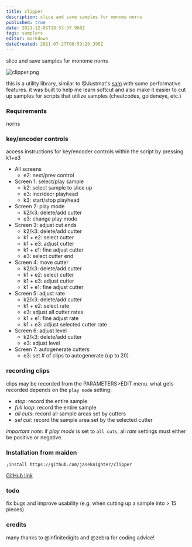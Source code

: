 ```yaml
---
title: clipper
description: slice and save samples for monome norns
published: true
date: 2021-12-05T18:53:37.960Z
tags: samplers
editor: markdown
dateCreated: 2021-07-27T00:59:20.395Z
---
```


slice and save samples for monome norns

![clipper.png](/community/jaseknighter/clipper.png)


this is a utility library, similar to @Justmat's [sam](https://llllllll.co/t/sam/23943) with some performative features. it was built to help me learn softcut and also make it easier to cut up samples for scripts that utilize samples (cheatcodes, goldeneye, etc.) 


### Requirements

norns


### key/encoder controls
access instructions for key/encoder controls within the script by pressing k1+e3

* All screens
  * e2: next/prev control
* Screen 1: select/play sample 
  * k2: select sample to slice up
  * e3: incr/decr playhead
  * k3: start/stop playhead
* Screen 2: play mode
  * k2/k3: delete/add cutter
  * e3: change play mode
* Screen 3: adjust cut ends
  * k2/k3: delete/add cutter
  * k1 + e2: select cutter
  * k1 + e3: adjust cutter
  * k1 + e1: fine adjust cutter
  * e3: select cutter end
* Screen 4: move cutter
  * k2/k3: delete/add cutter
  * k1 + e2: select cutter
  * k1 + e3: adjust cutter
  * k1 + e1: fine adjust cutter
* Screen 5: adjust rate
  * k2/k3: delete/add cutter
  * k1 + e2: select rate
  * e3: adjust all cutter rates
  * k1 + e1: fine adjust rate
  * k1 + e3: adjust selected cutter rate
* Screen 6: adjust level
  * k2/k3: delete/add cutter
  * e3: adjust level
* Screen 7: autogenerate cutters
  * e3: set # of clips to autogenerate (up to 20)

### recording clips
clips may be recorded from the PARAMETERS>EDIT menu. what gets recorded depends on the `play mode` setting:
* *stop*: record the entire sample 
* *full loop*: record the entire sample 
* *all cuts*: record all sample areas set by cutters
* *sel cut*: record the sample area set by the selected cutter

*important note*: if *play mode* is set to `all cuts`, all *rate* settings must either be positive or negative. 

### Installation from maiden

`;install https://github.com/jaseknighter/clipper`

[GitHub  link](https://github.com/jaseknighter/clipper)

### todo
fix bugs and improve usability (e.g. when cutting up a sample into > 15 pieces)

### credits
many thanks to @infinitedigits and @zebra for coding advice!
